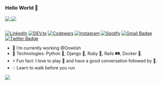 ### Hello World 👋

<a href="https://github.com/luchiago/">
  <img align="center" src="https://github-readme-stats.vercel.app/api/top-langs/?username=luchiago&layout=compact" />
</a>
<a href="https://github.com/luchiago/">
  <img align="center" src="https://github-readme-stats.vercel.app/api?username=luchiago&show_icons=true&count_private=true&theme=dark" />
</a>
</br></br>

<a href="https://www.linkedin.com/in/luchiago" target="_blank"><img src="https://img.shields.io/badge/LinkedIn-%230077B5.svg?&style=flat-square&logo=linkedin&logoColor=white" alt="LinkedIn"></a>
<a href="https://dev.to/luchiago" target="_blank"><img src="https://img.shields.io/badge/DEV-%230A0A0A.svg?&style=flat-square&logo=DEV.to&logoColor=white" alt="DEV.to"></a>
<a href="https://www.codewars.com/users/luchiago/" target="_blank"><img src="https://www.codewars.com/users/luchiago/badges/micro" alt="Codewars"></a>
<a href="https://www.instagram.com/luchiago" target="_blank"><img src="https://img.shields.io/badge/Instagram-%23E4405F.svg?&style=flat-square&logo=instagram&logoColor=white" alt="Instagram"></a>
<a href="https://open.spotify.com/user/luchiago?si=PoVPtvEkQ9qGTFSj_uDB1w" target="_blank"><img src="https://img.shields.io/badge/Spotify-%231ED760.svg?&style=flat-square&logo=spotify&logoColor=white" alt="Spotify"></a>
[![Gmail Badge](https://img.shields.io/badge/-lucashiago63@gmail.com-c14438?style=flat-square&logo=Gmail&logoColor=white&link=mailto:lucashiago63@gmail.com)](mailto:lucashiago63@gmail.com)
[![Twitter Badge](https://img.shields.io/badge/-luchiago-1ca0f1?style=flat-square&labelColor=1ca0f1&logo=twitter&logoColor=white)](https://twitter.com/luchiago)

</div>

- 💼 I’m currently working @Oowlish
- 🔑 Technologies: Python 🐍, Django 💚, Ruby 💎, Rails 🛤️, Docker 🐋.
- ⚡ Fun fact: I love to play 🎱 and have a good conversation followed by 🍻.
- 💡 Learn to walk before you run

![](https://komarev.com/ghpvc/?username=luchiago&color=blue&style=flat)
